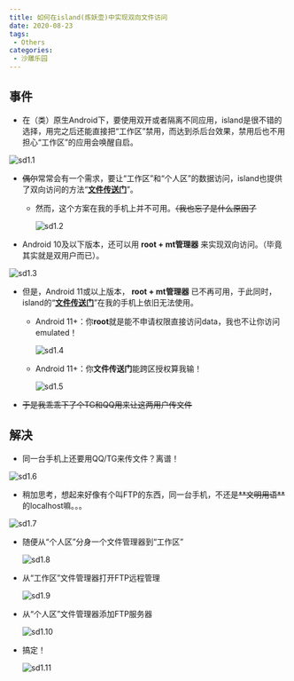 ```yaml
---
title: 如何在island(炼妖壶)中实现双向文件访问
date: 2020-08-23
tags:
 - Others
categories:
 - 沙雕乐园
---
```


<!-- # 如何在island(炼妖壶)中实现双向文件访问 -->

## 事件

- 在（类）原生Android下，要使用双开或者隔离不同应用，island是很不错的选择，用完之后还能直接把“工作区”禁用，而达到杀后台效果，禁用后也不用担心“工作区”的应用会唤醒自启。

![sd1.1](./images/sd1.1.jpg)



- ~~偶尔~~常常会有一个需求，要让“工作区”和“个人区”的数据访问，island也提供了双向访问的方法“[**文件传送门**](https://github.com/oasisfeng/island/blob/gh-pages/files.md)”。

  - 然而，这个方案在我的手机上并不可用。~~（我也忘了是什么原因了~~

    ![sd1.2](./images/sd1.2.jpg)

- Android 10及以下版本，还可以用 **root + mt管理器** 来实现双向访问。（毕竟其实就是双用户而已）。

![sd1.3](./images/sd1.3.jpg)

- 但是，Android 11或以上版本， **root + mt管理器** 已不再可用，于此同时，island的“[**文件传送门**](https://github.com/oasisfeng/island/blob/gh-pages/files.md)”在我的手机上依旧无法使用。

  - Android 11+：你**root**就是能不申请权限直接访问data，我也不让你访问emulated！

    ![sd1.4](./images/sd1.4.png)

  - Android 11+：你**文件传送门**能跨区授权算我输！

    ![sd1.5](./images/sd1.5.png)



- ~~于是我乖乖下了个TG和QQ用来让这两用户传文件~~



## 解决

- 同一台手机上还要用QQ/TG来传文件？离谱！

![sd1.6](./images/sd1.6.png)

- 稍加思考，想起来好像有个叫FTP的东西，同一台手机，不还是~~\*\*文明用语\*\*~~的localhost嘛。。。

![sd1.7](./images/sd1.7.png)

- 随便从“个人区”分身一个文件管理器到“工作区”

  ![sd1.8](./images/sd1.8.png)

- 从“工作区”文件管理器打开FTP远程管理

  ![sd1.9](./images/sd1.9.png)

- 从“个人区”文件管理器添加FTP服务器

  ![sd1.10](./images/sd1.10.png)

- 搞定！

  ![sd1.11](./images/sd1.11.png)




